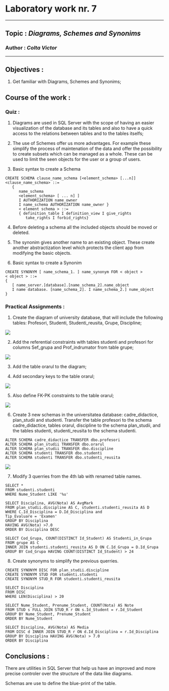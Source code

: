 # Laboratory work nr. 7
-----
## Topic : *Diagrams, Schemes and Synonims*
### Author : *Colta Victor*
-----
## Objectives :
1. Get familiar with Diagrams, Schemes and Synonims;

## Course of the work :
### Quiz :

1. Diagrams are used in SQL Server with the scope of having an easier visualization of the database and its tables and also to have a quick access to the relations between tables and to the tables itselfs;

2. The use of Schemes offer us more advantages. For example these simplify the process of maintenation of the data and offer the possibility to create subsets which can be managed as a whole. These can be used to limit the seen objects for the user or a group of users.

3. Basic syntax to create a Schema

```
CREATE SCHEMA clause_name_schema [<element_schema> [...n]]
<clause_name_schema> ::=
   {
      name_schema
      <element_schema> [ ... n] ]
      I AUTHORIZATION name_owner
      I name_schema AUTHORIZATION name_owner }
      < element schema > ::=
      { definition_table I definition_view I give_rights
         take_rights I forbid_rights}
```

4. Before deleting a schema all the included objects should be moved or deleted.

5. The synonim gives another name to an existing object. These create another abstractization level which protects the client app from modifying the basic objects.

6. Basic syntax to create a Synonim

```
CREATE SYNONYM [ name_schema_1. ] name_synonym FOR < object >
< object > ::=
{
   [ name_server.[database].[name_schema_2].name_object
   I name database. [name_schema_2]. I name_schema_2.] nume_object
}
```

### Practical Assignments :
1. Create the diagram of university database, that will include the following tables: Profesori, Studenti, Studenti_reusita, Grupe, Discipline;

![](images/Capture1.PNG)

2. Add the referential constraints with tables studenti and profesori for columns Sef_grupa and Prof_indrumator from table grupe;

![](images/Capture2.PNG)

3. Add the table orarul to the diagram;

4. Add secondary keys to the table orarul;

![](images/Capture3.PNG)

5. Also define FK-PK constraints to the table orarul;

![](images/Capture4.PNG)

6. Create 3 new schemas in the universitatea database: cadre_didactice, plan_studii and studenti. Transfer the table profesori to the schema cadre_didactice, tables orarul, discipline to the schema plan_studii, and the tables studenti, studenti_reusita to the schema studenti.

```
ALTER SCHEMA cadre_didactice TRANSFER dbo.profesori
ALTER SCHEMA plan_studii TRANSFER dbo.orarul
ALTER SCHEMA plan_studii TRANSFER dbo.discipline
ALTER SCHEMA studenti TRANSFER dbo.studenti
ALTER SCHEMA studenti TRANSFER dbo.studenti_reusita
```

![](images/Capture5.PNG)

7. Modify 3 querries from the 4th lab with renamed table names.

```
SELECT *
FROM studenti.studenti
WHERE Nume_Student LIKE '%u'

SELECT Disciplina, AVG(Nota) AS AvgMark
FROM plan_studii.discipline AS C, studenti.studenti_reusita AS D
WHERE C.Id_Disciplina = D.Id_Disciplina and
Tip_Evaluare = 'Examen'
GROUP BY Disciplina
HAVING AVG(Nota) >7.0
ORDER BY Disciplina DESC

SELECT Cod_Grupa, COUNT(DISTINCT Id_Student) AS Studenti_in_Grupa
FROM grupe AS C
INNER JOIN studenti.studenti_reusita AS D ON C.Id_Grupa = D.Id_Grupa
GROUP BY Cod_Grupa HAVING COUNT(DISTINCT Id_Student) > 24
```

8. Create synonyms to simplify the previous querries.

```
CREATE SYNONYM DISC FOR plan_studii.discipline
CREATE SYNONYM STUD FOR studenti.studenti
CREATE SYNONYM STUD_R FOR studenti.studenti_reusita

SELECT Disciplina
FROM DISC
WHERE LEN(Disciplina) > 20

SELECT Nume_Student, Prenume_Student, COUNT(Nota) AS Note
FROM STUD s FULL JOIN STUD_R r ON s.Id_Student = r.Id_Student
GROUP BY Nume_Student, Prenume_Student
ORDER BY Nume_Student

SELECT Disciplina, AVG(Nota) AS Media
FROM DISC d INNER JOIN STUD_R r ON d.Id_Disciplina = r.Id_Disciplina
GROUP BY Disciplina HAVING AVG(Nota) > 7.0
ORDER BY Disciplina
```


## Conclusions :

   There are utilities in SQL Server that help us have an improved and more precise controler over the structure of the data like diagrams.

   Schemas are use to define the blue-print of the table.
